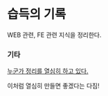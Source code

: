 # 습득의 기록

WEB 관련, FE 관련 지식을 정리한다.

### 기타

[누군가 정리를 열심히 하고 있다.](https://2ssue.github.io/common_questions_for_Web_Developer)

이처럼 열심히 만들면 좋겠다는 다짐!
